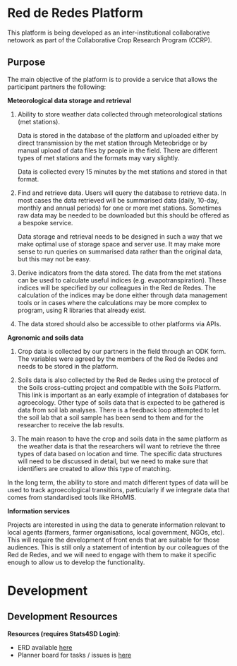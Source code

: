 # Red de Redes Platform
This platform is being developed as an inter-institutional collaborative netowork as part of the Collaborative Crop Research Program (CCRP).

## Purpose
The main objective of the platform is to provide a service that allows the participant partners the following:

**Meteorological data storage and retrieval**

1.	Ability to store weather data collected through meteorological stations (met stations). 
    
    Data is stored in the database of the platform and uploaded either by direct transmission by the met station through Meteobridge or by manual upload of data files by people in the field. There are different types of met stations and the formats may vary slightly.

    Data is collected every 15 minutes by the met stations and stored in that format.

2.	Find and retrieve data. Users will query the database to retrieve data. In most cases the data retrieved will be summarised data (daily, 10-day, monthly and annual periods) for one or more met stations. Sometimes raw data may be needed to be downloaded but this should be offered as a bespoke service.

    Data storage and retrieval needs to be designed in such a way that we make optimal use of storage space and server use. It may make more sense to run queries on summarised data rather than the original data, but this may not be easy.

3.	Derive indicators from the data stored. The data from the met stations can be used to calculate useful indices (e.g. evapotranspiration). These indices will be specified by our colleagues in the Red de Redes. The calculation of the indices may be done either through data management tools or in cases where the calculations may be more complex to program, using R libraries that already exist.

4.	The data stored should also be accessible to other platforms via APIs.

**Agronomic and soils data**

1.	Crop data is collected by our partners in the field through an ODK form. The variables were agreed by the members of the Red de Redes and needs to be stored in the platform.

2.	Soils data is also collected by the Red de Redes using the protocol of the Soils cross-cutting project and compatible with the Soils Platform. This link is important as an early example of integration of databases for agroecology. Other type of soils data that is expected to be gathered is data from soil lab analyses. There is a feedback loop attempted to let the soil lab that a soil sample has been send to them and for the researcher to receive the lab results.

3.	The main reason to have the crop and soils data in the same platform as the weather data is that the researchers will want to retrieve the three types of data based on location and time. The specific data structures will need to be discussed in detail, but we need to make sure that identifiers are created to allow this type of matching.

In the long term, the ability to store and match different types of data will be used to track agroecological transitions, particularly if we integrate data that comes from standardised tools like RHoMIS.

**Information services**

Projects are interested in using the data to generate information relevant to local agents (farmers, farmer organisations, local government, NGOs, etc). This will require the development of front ends that are suitable for those audiences. This is still only a statement of intention by our colleagues of the Red de Redes, and we will need to engage with them to make it specific enough to allow us to develop the functionality.

# Development

## Development Resources

**Resources (requires Stats4SD Login)**:

-  ERD available [here](https://lucid.app/documents#/documents?folder_id=215458044)
-  Planner board for tasks / issues is [here](https://tasks.office.com/stats4sd.org/en-GB/Home/Planner#/plantaskboard?groupId=40f5e822-b9db-496e-bf81-cf9ccd17e172&planId=aAa-Za9xIkuJhU1D8sRg_ZYABS24)



